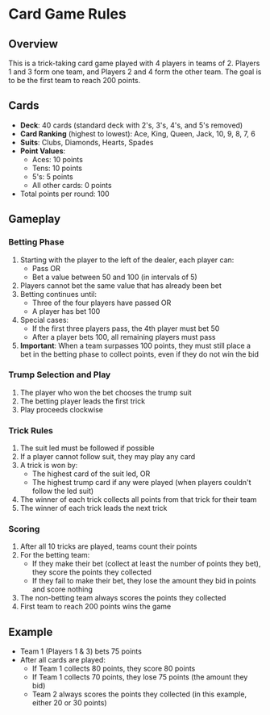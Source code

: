 # Card Game Rules

## Overview
This is a trick-taking card game played with 4 players in teams of 2. Players 1 and 3 form one team, and Players 2 and 4 form the other team. The goal is to be the first team to reach 200 points.

## Cards
- **Deck**: 40 cards (standard deck with 2's, 3's, 4's, and 5's removed)
- **Card Ranking** (highest to lowest): Ace, King, Queen, Jack, 10, 9, 8, 7, 6
- **Suits**: Clubs, Diamonds, Hearts, Spades
- **Point Values**:
  - Aces: 10 points
  - Tens: 10 points
  - 5's: 5 points
  - All other cards: 0 points
- Total points per round: 100

## Gameplay

### Betting Phase
1. Starting with the player to the left of the dealer, each player can:
   - Pass OR
   - Bet a value between 50 and 100 (in intervals of 5)
2. Players cannot bet the same value that has already been bet
3. Betting continues until:
   - Three of the four players have passed OR
   - A player has bet 100
4. Special cases:
   - If the first three players pass, the 4th player must bet 50
   - After a player bets 100, all remaining players must pass
5. **Important**: When a team surpasses 100 points, they must still place a bet in the betting phase to collect points, even if they do not win the bid

### Trump Selection and Play
1. The player who won the bet chooses the trump suit
2. The betting player leads the first trick
3. Play proceeds clockwise

### Trick Rules
1. The suit led must be followed if possible
2. If a player cannot follow suit, they may play any card
3. A trick is won by:
   - The highest card of the suit led, OR
   - The highest trump card if any were played (when players couldn't follow the led suit)
4. The winner of each trick collects all points from that trick for their team
5. The winner of each trick leads the next trick

### Scoring
1. After all 10 tricks are played, teams count their points
2. For the betting team:
   - If they make their bet (collect at least the number of points they bet), they score the points they collected
   - If they fail to make their bet, they lose the amount they bid in points and score nothing
3. The non-betting team always scores the points they collected
4. First team to reach 200 points wins the game

## Example
- Team 1 (Players 1 & 3) bets 75 points
- After all cards are played:
  - If Team 1 collects 80 points, they score 80 points
  - If Team 1 collects 70 points, they lose 75 points (the amount they bid)
  - Team 2 always scores the points they collected (in this example, either 20 or 30 points)
